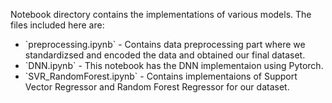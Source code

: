 <p>Notebook directory contains the implementations of various models. The files included here are:</p>
<ul>
   <li>`preprocessing.ipynb` - Contains data preprocessing part where we standardizsed and encoded the data and obtained our final dataset.</li>
   <li>`DNN.ipynb` - This notebook has the DNN implementaion using Pytorch.</li>
   <li>`SVR_RandomForest.ipynb` - Contains implementaions of Support Vector Regressor and Random Forest Regressor for our dataset.</li>
 </ul>
 <br>
